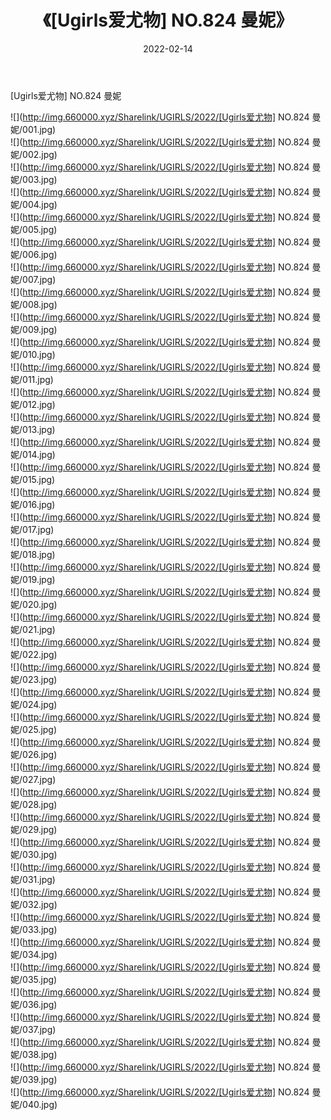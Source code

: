 ﻿---
layout: post
title:  《[Ugirls爱尤物] NO.824 曼妮》
date:   2022-02-14
img: http://img.660000.xyz/Sharelink/UGIRLS/2022/[Ugirls爱尤物] NO.824 曼妮/000.jpg
categories: [美女, 清纯, 唯美]
---

[Ugirls爱尤物] NO.824 曼妮

 ![](http://img.660000.xyz/Sharelink/UGIRLS/2022/[Ugirls爱尤物] NO.824 曼妮/001.jpg) <br>![](http://img.660000.xyz/Sharelink/UGIRLS/2022/[Ugirls爱尤物] NO.824 曼妮/002.jpg) <br>![](http://img.660000.xyz/Sharelink/UGIRLS/2022/[Ugirls爱尤物] NO.824 曼妮/003.jpg) <br>![](http://img.660000.xyz/Sharelink/UGIRLS/2022/[Ugirls爱尤物] NO.824 曼妮/004.jpg) <br>![](http://img.660000.xyz/Sharelink/UGIRLS/2022/[Ugirls爱尤物] NO.824 曼妮/005.jpg) <br>![](http://img.660000.xyz/Sharelink/UGIRLS/2022/[Ugirls爱尤物] NO.824 曼妮/006.jpg) <br>![](http://img.660000.xyz/Sharelink/UGIRLS/2022/[Ugirls爱尤物] NO.824 曼妮/007.jpg) <br>![](http://img.660000.xyz/Sharelink/UGIRLS/2022/[Ugirls爱尤物] NO.824 曼妮/008.jpg) <br>![](http://img.660000.xyz/Sharelink/UGIRLS/2022/[Ugirls爱尤物] NO.824 曼妮/009.jpg) <br>![](http://img.660000.xyz/Sharelink/UGIRLS/2022/[Ugirls爱尤物] NO.824 曼妮/010.jpg) <br>![](http://img.660000.xyz/Sharelink/UGIRLS/2022/[Ugirls爱尤物] NO.824 曼妮/011.jpg) <br>![](http://img.660000.xyz/Sharelink/UGIRLS/2022/[Ugirls爱尤物] NO.824 曼妮/012.jpg) <br>![](http://img.660000.xyz/Sharelink/UGIRLS/2022/[Ugirls爱尤物] NO.824 曼妮/013.jpg) <br>![](http://img.660000.xyz/Sharelink/UGIRLS/2022/[Ugirls爱尤物] NO.824 曼妮/014.jpg) <br>![](http://img.660000.xyz/Sharelink/UGIRLS/2022/[Ugirls爱尤物] NO.824 曼妮/015.jpg) <br>![](http://img.660000.xyz/Sharelink/UGIRLS/2022/[Ugirls爱尤物] NO.824 曼妮/016.jpg) <br>![](http://img.660000.xyz/Sharelink/UGIRLS/2022/[Ugirls爱尤物] NO.824 曼妮/017.jpg) <br>![](http://img.660000.xyz/Sharelink/UGIRLS/2022/[Ugirls爱尤物] NO.824 曼妮/018.jpg) <br>![](http://img.660000.xyz/Sharelink/UGIRLS/2022/[Ugirls爱尤物] NO.824 曼妮/019.jpg) <br>![](http://img.660000.xyz/Sharelink/UGIRLS/2022/[Ugirls爱尤物] NO.824 曼妮/020.jpg) <br>![](http://img.660000.xyz/Sharelink/UGIRLS/2022/[Ugirls爱尤物] NO.824 曼妮/021.jpg) <br>![](http://img.660000.xyz/Sharelink/UGIRLS/2022/[Ugirls爱尤物] NO.824 曼妮/022.jpg) <br>![](http://img.660000.xyz/Sharelink/UGIRLS/2022/[Ugirls爱尤物] NO.824 曼妮/023.jpg) <br>![](http://img.660000.xyz/Sharelink/UGIRLS/2022/[Ugirls爱尤物] NO.824 曼妮/024.jpg) <br>![](http://img.660000.xyz/Sharelink/UGIRLS/2022/[Ugirls爱尤物] NO.824 曼妮/025.jpg) <br>![](http://img.660000.xyz/Sharelink/UGIRLS/2022/[Ugirls爱尤物] NO.824 曼妮/026.jpg) <br>![](http://img.660000.xyz/Sharelink/UGIRLS/2022/[Ugirls爱尤物] NO.824 曼妮/027.jpg) <br>![](http://img.660000.xyz/Sharelink/UGIRLS/2022/[Ugirls爱尤物] NO.824 曼妮/028.jpg) <br>![](http://img.660000.xyz/Sharelink/UGIRLS/2022/[Ugirls爱尤物] NO.824 曼妮/029.jpg) <br>![](http://img.660000.xyz/Sharelink/UGIRLS/2022/[Ugirls爱尤物] NO.824 曼妮/030.jpg) <br>![](http://img.660000.xyz/Sharelink/UGIRLS/2022/[Ugirls爱尤物] NO.824 曼妮/031.jpg) <br>![](http://img.660000.xyz/Sharelink/UGIRLS/2022/[Ugirls爱尤物] NO.824 曼妮/032.jpg) <br>![](http://img.660000.xyz/Sharelink/UGIRLS/2022/[Ugirls爱尤物] NO.824 曼妮/033.jpg) <br>![](http://img.660000.xyz/Sharelink/UGIRLS/2022/[Ugirls爱尤物] NO.824 曼妮/034.jpg) <br>![](http://img.660000.xyz/Sharelink/UGIRLS/2022/[Ugirls爱尤物] NO.824 曼妮/035.jpg) <br>![](http://img.660000.xyz/Sharelink/UGIRLS/2022/[Ugirls爱尤物] NO.824 曼妮/036.jpg) <br>![](http://img.660000.xyz/Sharelink/UGIRLS/2022/[Ugirls爱尤物] NO.824 曼妮/037.jpg) <br>![](http://img.660000.xyz/Sharelink/UGIRLS/2022/[Ugirls爱尤物] NO.824 曼妮/038.jpg) <br>![](http://img.660000.xyz/Sharelink/UGIRLS/2022/[Ugirls爱尤物] NO.824 曼妮/039.jpg) <br>![](http://img.660000.xyz/Sharelink/UGIRLS/2022/[Ugirls爱尤物] NO.824 曼妮/040.jpg) <br>